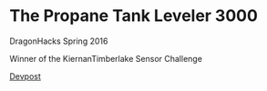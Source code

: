# The Propane Tank Leveler 3000

DragonHacks Spring 2016

Winner of the KiernanTimberlake Sensor Challenge

<a href="http://devpost.com/software/gas-effect-3">Devpost</a>
